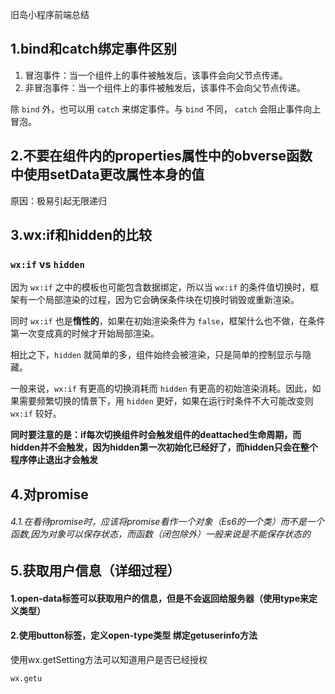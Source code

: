 旧岛小程序前端总结

## 1.bind和catch绑定事件区别

1. 冒泡事件：当一个组件上的事件被触发后，该事件会向父节点传递。
2. 非冒泡事件：当一个组件上的事件被触发后，该事件不会向父节点传递。

除 `bind` 外，也可以用 `catch` 来绑定事件。与 `bind` 不同， `catch` 会阻止事件向上冒泡。



## 2.不要在组件内的properties属性中的obverse函数中使用setData更改属性本身的值

原因：极易引起无限递归



## 3.wx:if和hidden的比较

### `wx:if` vs `hidden`

因为 `wx:if` 之中的模板也可能包含数据绑定，所以当 `wx:if` 的条件值切换时，框架有一个局部渲染的过程，因为它会确保条件块在切换时销毁或重新渲染。

同时 `wx:if` 也是**惰性的**，如果在初始渲染条件为 `false`，框架什么也不做，在条件第一次变成真的时候才开始局部渲染。

相比之下，`hidden` 就简单的多，组件始终会被渲染，只是简单的控制显示与隐藏。

一般来说，`wx:if` 有更高的切换消耗而 `hidden` 有更高的初始渲染消耗。因此，如果需要频繁切换的情景下，用 `hidden` 更好，如果在运行时条件不大可能改变则 `wx:if` 较好。



**同时要注意的是：if每次切换组件时会触发组件的deattached生命周期，而hidden并不会触发，因为hidden第一次初始化已经好了，而hidden只会在整个程序停止退出才会触发**





## 4.对promise

###### 4.1.在看待promise时，应该将promise看作一个对象（Es6的一个类）而不是一个函数,因为对象可以保存状态，而函数（闭包除外）一般来说是不能保存状态的





## 5.获取用户信息（详细过程）

#### 1.open-data标签可以获取用户的信息，但是不会返回给服务器（使用type来定义类型）

#### 2.使用button标签，定义open-type类型 绑定getuserinfo方法



使用wx.getSetting方法可以知道用户是否已经授权

```
wx.getu
```

